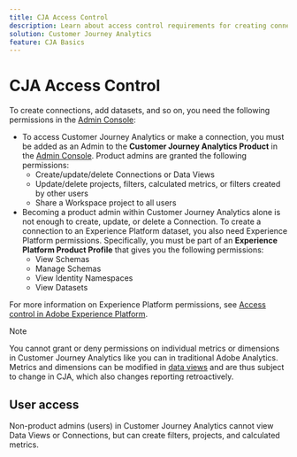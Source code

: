 ```yaml
---
title: CJA Access Control
description: Learn about access control requirements for creating connections, adding datasets, creating data views, etc.
solution: Customer Journey Analytics
feature: CJA Basics
---
```


# CJA Access Control

To create connections, add datasets, and so on, you need the following permissions in the [Admin Console](https://adminconsole.adobe.com/enterprise/):

* To access Customer Journey Analytics or make a connection, you must be added as an Admin to the **Customer Journey Analytics Product** in the [Admin Console](https://adminconsole.adobe.com/enterprise/). Product admins are granted the following permissions:
  * Create/update/delete Connections or Data Views
  * Update/delete projects, filters, calculated metrics, or filters created by other users
  * Share a Workspace project to all users
* Becoming a product admin within Customer Journey Analytics alone is not enough to create, update, or delete a Connection. To create a connection to an Experience Platform dataset, you also need Experience Platform permissions. Specifically, you must be part of an **Experience Platform Product Profile** that gives you the following permissions:
  * View Schemas
  * Manage Schemas
  * View Identity Namespaces
  * View Datasets
  
For more information on Experience Platform permissions, see [Access control in Adobe Experience Platform](https://experienceleague.adobe.com/docs/experience-platform/access-control/home.html).

>[!NOTE]
>
>You cannot grant or deny permissions on individual metrics or dimensions in Customer Journey Analytics like you can in traditional Adobe Analytics. Metrics and dimensions can be modified in [data views](/help/data-views/data-views.md) and are thus subject to change in CJA, which also changes reporting retroactively.

## User access

Non-product admins (users) in Customer Journey Analytics cannot view Data Views or Connections, but can create filters, projects, and calculated metrics.